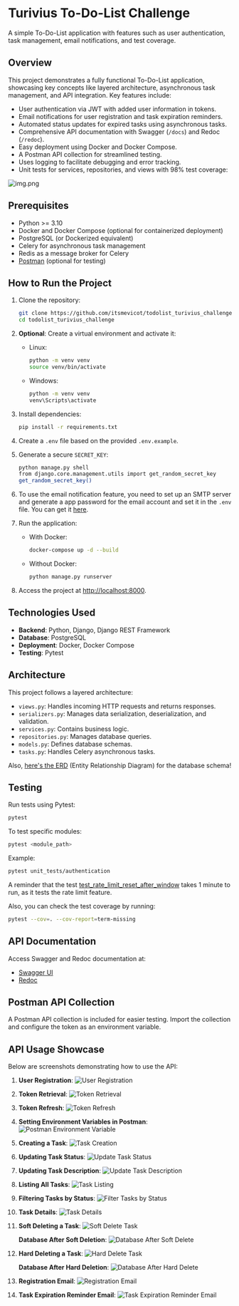 
# Turivius To-Do-List Challenge

A simple To-Do-List application with features such as user authentication, task management, email notifications, and test coverage.

## Overview

This project demonstrates a fully functional To-Do-List application, showcasing key concepts like layered architecture, asynchronous task management, and API integration. Key features include:
- User authentication via JWT with added user information in tokens.
- Email notifications for user registration and task expiration reminders.
- Automated status updates for expired tasks using asynchronous tasks.
- Comprehensive API documentation with Swagger (`/docs`) and Redoc (`/redoc`).
- Easy deployment using Docker and Docker Compose.
- A Postman API collection for streamlined testing.
- Uses logging to facilitate debugging and error tracking.
- Unit tests for services, repositories, and views with 98% test coverage:

![img.png](utils/docs/test_coverage_98.png)

## Prerequisites

- Python >= 3.10
- Docker and Docker Compose (optional for containerized deployment)
- PostgreSQL (or Dockerized equivalent)
- Celery for asynchronous task management
- Redis as a message broker for Celery
- [Postman](https://www.postman.com/downloads/) (optional for testing)

## How to Run the Project

1. Clone the repository:
   ```bash
   git clone https://github.com/itsmevicot/todolist_turivius_challenge
   cd todolist_turivius_challenge
   ```

2. **Optional**: Create a virtual environment and activate it:
   - Linux:
     ```bash
     python -m venv venv
     source venv/bin/activate
     ```
   - Windows:
     ```bash
     python -m venv venv
     venv\Scripts\activate
     ```

3. Install dependencies:
   ```bash
   pip install -r requirements.txt
   ```

4. Create a `.env` file based on the provided `.env.example`.

5. Generate a secure `SECRET_KEY`:
   ```bash
   python manage.py shell
   from django.core.management.utils import get_random_secret_key
   get_random_secret_key()
   ```
   
6. To use the email notification feature, you need to set up an SMTP server and generate a app password for the email account and set it in the `.env` file. You can get it [here](https://support.google.com/accounts/answer/185833?hl=pt-BR).

7. Run the application:
   - With Docker:
     ```bash
     docker-compose up -d --build
     ```
   - Without Docker:
     ```bash
     python manage.py runserver
     ```

8. Access the project at [http://localhost:8000](http://localhost:8000).

## Technologies Used

- **Backend**: Python, Django, Django REST Framework
- **Database**: PostgreSQL
- **Deployment**: Docker, Docker Compose
- **Testing**: Pytest

## Architecture

This project follows a layered architecture:
- `views.py`: Handles incoming HTTP requests and returns responses.
- `serializers.py`: Manages data serialization, deserialization, and validation.
- `services.py`: Contains business logic.
- `repositories.py`: Manages database queries.
- `models.py`: Defines database schemas.
- `tasks.py`: Handles Celery asynchronous tasks.

Also, [here's the ERD](utils/docs/erd.png) (Entity Relationship Diagram) for the database schema!


## Testing

Run tests using Pytest:
```bash
pytest
```
To test specific modules:
```bash
pytest <module_path>
```
Example:
```bash
pytest unit_tests/authentication
```

A reminder that the test [test_rate_limit_reset_after_window](unit_tests/authentication/test_authentication.py) takes 1 minute to run, as it tests the rate limit feature.


Also, you can check the test coverage by running:
```bash
pytest --cov=. --cov-report=term-missing
```

## API Documentation

Access Swagger and Redoc documentation at:
- [Swagger UI](http://localhost:8000/docs)
- [Redoc](http://localhost:8000/redoc)

## Postman API Collection

A Postman API collection is included for easier testing. Import the collection and configure the token as an environment variable.


## API Usage Showcase

Below are screenshots demonstrating how to use the API:

1. **User Registration**:
   ![User Registration](utils/docs/user_creation.png)

2. **Token Retrieval**:
   ![Token Retrieval](utils/docs/token_retrieval.png)

3. **Token Refresh**:
   ![Token Refresh](utils/docs/token_refresh.png)

4. **Setting Environment Variables in Postman**:
   ![Postman Environment Variable](utils/docs/indicating_env_var_on_postman.png)

5. **Creating a Task**:
   ![Task Creation](utils/docs/creating_task.png)

6. **Updating Task Status**:
   ![Update Task Status](utils/docs/updating_status_partial.png)

7. **Updating Task Description**:
   ![Update Task Description](utils/docs/task_updated.png)

8. **Listing All Tasks**:
   ![Task Listing](utils/docs/listing_tasks.png)

9. **Filtering Tasks by Status**:
   ![Filter Tasks by Status](utils/docs/filtering_task_by_status.png)

10. **Task Details**:
    ![Task Details](utils/docs/detailing_task.png)

11. **Soft Deleting a Task**:
    ![Soft Delete Task](utils/docs/soft_deleting_task.png)

    **Database After Soft Deletion**:
    ![Database After Soft Delete](utils/docs/database_after_soft_delete.png)

12. **Hard Deleting a Task**:
    ![Hard Delete Task](utils/docs/hard_deleting_task.png)

    **Database After Hard Deletion**:
    ![Database After Hard Delete](utils/docs/database_after_hard_delete.png)

13. **Registration Email**:
    ![Registration Email](utils/docs/registered_email.png)

14. **Task Expiration Reminder Email**:
    ![Task Expiration Reminder Email](utils/docs/task_close_to_expire_email.png)
